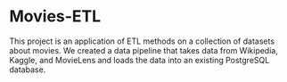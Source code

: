 # Movies-ETL
This project is an application of ETL methods on a collection of datasets about movies. We created a data pipeline that takes data from Wikipedia, Kaggle, and MovieLens and loads the data into an existing PostgreSQL database.
